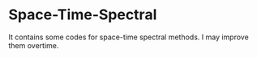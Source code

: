 # Space-Time-Spectral
It contains some codes for space-time spectral methods. I may improve them overtime.
